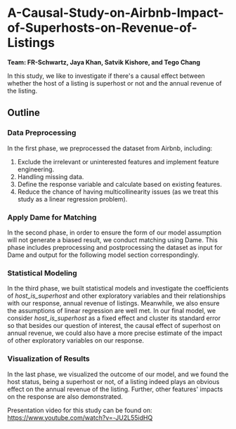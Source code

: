 # A-Causal-Study-on-Airbnb-Impact-of-Superhosts-on-Revenue-of-Listings
 
**Team: FR-Schwartz, Jaya Khan, Satvik Kishore, and Tego Chang**

In this study, we like to investigate if there's a causal effect between whether the host of a listing is superhost or not and the annual revenue of the listing. 

## Outline 

### Data Preprocessing
In the first phase, we preprocessed the dataset from Airbnb, including:
1. Exclude the irrelevant or uninterested features and implement feature engineering.
2. Handling missing data.
3. Define the response variable and calculate based on existing features.
4. Reduce the chance of having multicollinearity issues (as we treat this study as a linear regression problem).

### Apply Dame for Matching
In the second phase, in order to ensure the form of our model assumption will not generate a biased result, we conduct matching using Dame. This phase includes preprocessing and postprocessing the dataset as input for Dame and output for the following model section correspondingly.

### Statistical Modeling
In the third phase, we built statistical models and investigate the coefficients of *host_is_superhost* and other exploratory variables and their relationships with our response, annual revenue of listings. Meanwhile, we also ensure the assumptions of linear regression are well met. In our final model, we consider *host_is_superhost* as a fixed effect and cluster its standard error so that besides our question of interest, the causal effect of superhost on annual revenue, we could also have a more precise estimate of the impact of other exploratory variables on our response.

### Visualization of Results
In the last phase, we visualized the outcome of our model, and we found the host status, being a superhost or not, of a listing indeed plays an obvious effect on the annual revenue of the listing. Further, other features' impacts on the response are also demonstrated. 

Presentation video for this study can be found on: https://www.youtube.com/watch?v=-JU2L55idHQ
